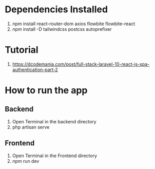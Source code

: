 # Dependencies Installed

1. npm install react-router-dom axios flowbite flowbite-react
2. npm install -D tailwindcss postcss autoprefixer

# Tutorial

1. https://dcodemania.com/post/full-stack-laravel-10-react-js-spa-authentication-part-2

# How to run the app

## Backend
1. Open Terminal in the backend directory
2. php artisan serve

## Frontend
1. Open Terminal in the Frontend directory
2. npm run dev
